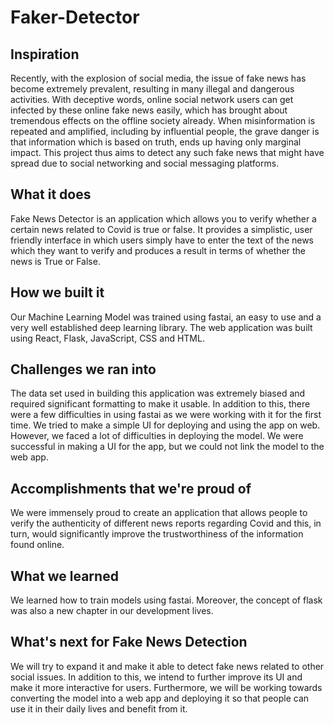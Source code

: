 # Faker-Detector

## Inspiration
Recently, with the explosion of social media, the issue of fake news has become extremely prevalent, resulting in many illegal and dangerous activities. With deceptive words, online social network users can get infected by these online fake news easily, which has brought about tremendous effects on the offline society already. When misinformation is repeated and amplified, including by influential people, the grave danger is that information which is based on truth, ends up having only marginal impact. This project thus aims to detect any such fake news that might have spread due to social networking and social messaging platforms.

## What it does
Fake News Detector is an application which allows you to verify whether a certain news related to Covid is true or false. It provides a simplistic, user friendly interface in which users simply have to enter the text of the news which they want to verify and produces a result in terms of whether the news is True or False.

## How we built it
Our Machine Learning Model was trained using fastai, an easy to use and a very well established deep learning library. The web application was built using React, Flask, JavaScript, CSS and HTML.

## Challenges we ran into
The data set used in building this application was extremely biased and required significant formatting to make it usable. In addition to this, there were a few difficulties in using fastai as we were working with it for the first time. We tried to make a simple UI for deploying and using the app on web. However, we faced a lot of difficulties in deploying the model. We were successful in making a UI for the app, but we could not link the model to the web app.

## Accomplishments that we're proud of
We were immensely proud to create an application that allows people to verify the authenticity of different news reports regarding Covid and this, in turn, would significantly improve the trustworthiness of the information found online.

## What we learned
We learned how to train models using fastai. Moreover, the concept of flask was also a new chapter in our development lives.

## What's next for Fake News Detection
We will try to expand it and make it able to detect fake news related to other social issues. In addition to this, we intend to further improve its UI and make it more interactive for users. Furthermore, we will be working towards converting the model into a web app and deploying it so that people can use it in their daily lives and benefit from it.
